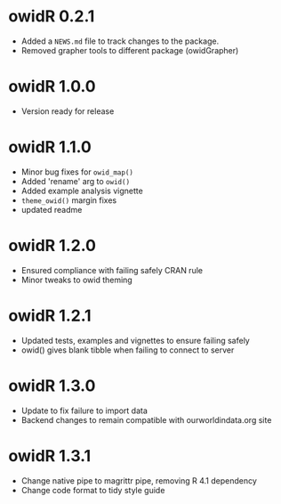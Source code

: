 # owidR 0.2.1

* Added a `NEWS.md` file to track changes to the package.  
* Removed grapher tools to different package (owidGrapher)  

# owidR 1.0.0
* Version ready for release  

# owidR 1.1.0
* Minor bug fixes for `owid_map()`
* Added 'rename' arg to `owid()`  
* Added example analysis vignette  
* `theme_owid()` margin fixes
* updated readme

# owidR 1.2.0
* Ensured compliance with failing safely CRAN rule
* Minor tweaks to owid theming

# owidR 1.2.1
* Updated tests, examples and vignettes to ensure failing safely
* owid() gives blank tibble when failing to connect to server

# owidR 1.3.0
* Update to fix failure to import data
* Backend changes to remain compatible with ourworldindata.org site

# owidR 1.3.1
* Change native pipe to magrittr pipe, removing R 4.1 dependency
* Change code format to tidy style guide



